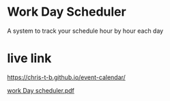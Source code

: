 # Work Day Scheduler 
A system to track your schedule hour by hour each day

# live link
https://chris-t-b.github.io/event-calendar/

[work Day scheduler.pdf](https://github.com/Chris-t-b/event-calendar/files/6388299/work.Day.scheduler.pdf)

